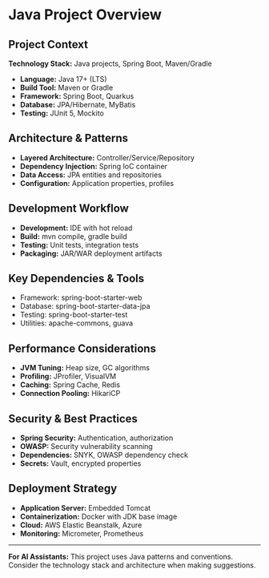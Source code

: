# Java Project Overview

## Project Context

**Technology Stack:** Java projects, Spring Boot, Maven/Gradle

- **Language:** Java 17+ (LTS)
- **Build Tool:** Maven or Gradle
- **Framework:** Spring Boot, Quarkus
- **Database:** JPA/Hibernate, MyBatis
- **Testing:** JUnit 5, Mockito

## Architecture & Patterns

- **Layered Architecture:** Controller/Service/Repository
- **Dependency Injection:** Spring IoC container
- **Data Access:** JPA entities and repositories
- **Configuration:** Application properties, profiles

## Development Workflow

- **Development:** IDE with hot reload
- **Build:** mvn compile, gradle build
- **Testing:** Unit tests, integration tests
- **Packaging:** JAR/WAR deployment artifacts

## Key Dependencies & Tools

- Framework: spring-boot-starter-web
- Database: spring-boot-starter-data-jpa
- Testing: spring-boot-starter-test
- Utilities: apache-commons, guava

## Performance Considerations

- **JVM Tuning:** Heap size, GC algorithms
- **Profiling:** JProfiler, VisualVM
- **Caching:** Spring Cache, Redis
- **Connection Pooling:** HikariCP

## Security & Best Practices

- **Spring Security:** Authentication, authorization
- **OWASP:** Security vulnerability scanning
- **Dependencies:** SNYK, OWASP dependency check
- **Secrets:** Vault, encrypted properties

## Deployment Strategy

- **Application Server:** Embedded Tomcat
- **Containerization:** Docker with JDK base image
- **Cloud:** AWS Elastic Beanstalk, Azure
- **Monitoring:** Micrometer, Prometheus

---

**For AI Assistants:** This project uses Java patterns and conventions. Consider the technology stack and architecture when making suggestions.
